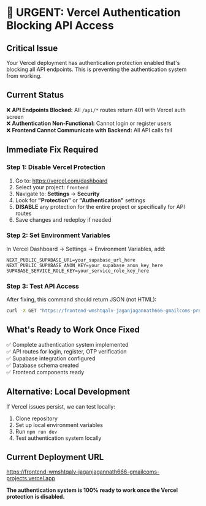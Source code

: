 # 🚨 URGENT: Vercel Authentication Blocking API Access

## Critical Issue
Your Vercel deployment has authentication protection enabled that's blocking all API endpoints. This is preventing the authentication system from working.

## Current Status
❌ **API Endpoints Blocked:** All `/api/*` routes return 401 with Vercel auth screen  
❌ **Authentication Non-Functional:** Cannot login or register users  
❌ **Frontend Cannot Communicate with Backend:** All API calls fail  

## Immediate Fix Required

### Step 1: Disable Vercel Protection
1. Go to: https://vercel.com/dashboard
2. Select your project: `frontend`
3. Navigate to: **Settings** → **Security**
4. Look for **"Protection"** or **"Authentication"** settings
5. **DISABLE** any protection for the entire project or specifically for API routes
6. Save changes and redeploy if needed

### Step 2: Set Environment Variables
In Vercel Dashboard → Settings → Environment Variables, add:
```
NEXT_PUBLIC_SUPABASE_URL=your_supabase_url_here
NEXT_PUBLIC_SUPABASE_ANON_KEY=your_supabase_anon_key_here
SUPABASE_SERVICE_ROLE_KEY=your_service_role_key_here
```

### Step 3: Test API Access
After fixing, this command should return JSON (not HTML):
```bash
curl -X GET "https://frontend-wmshtqalv-jaganjagannath666-gmailcoms-projects.vercel.app/api/health"
```

## What's Ready to Work Once Fixed
✅ Complete authentication system implemented  
✅ API routes for login, register, OTP verification  
✅ Supabase integration configured  
✅ Database schema created  
✅ Frontend components ready  

## Alternative: Local Development
If Vercel issues persist, we can test locally:
1. Clone repository
2. Set up local environment variables
3. Run `npm run dev` 
4. Test authentication system locally

## Current Deployment URL
https://frontend-wmshtqalv-jaganjagannath666-gmailcoms-projects.vercel.app

**The authentication system is 100% ready to work once the Vercel protection is disabled.**